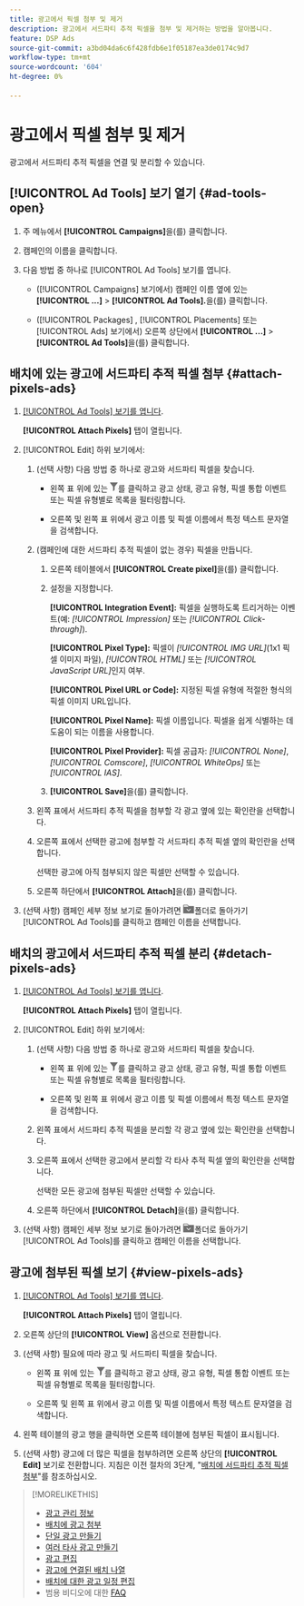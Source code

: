 ```yaml
---
title: 광고에서 픽셀 첨부 및 제거
description: 광고에서 서드파티 추적 픽셀을 첨부 및 제거하는 방법을 알아봅니다.
feature: DSP Ads
source-git-commit: a3bd04da6c6f428fdb6e1f05187ea3de0174c9d7
workflow-type: tm+mt
source-wordcount: '604'
ht-degree: 0%

---
```


# 광고에서 픽셀 첨부 및 제거

광고에서 서드파티 추적 픽셀을 연결 및 분리할 수 있습니다.

## [!UICONTROL Ad Tools] 보기 열기 {#ad-tools-open}

1. 주 메뉴에서 **[!UICONTROL Campaigns]**&#x200B;을(를) 클릭합니다.

1. 캠페인의 이름을 클릭합니다.

1. 다음 방법 중 하나로 [!UICONTROL Ad Tools] 보기를 엽니다.

   * ([!UICONTROL Campaigns] 보기에서) 캠페인 이름 옆에 있는 **[!UICONTROL ...]** > **[!UICONTROL Ad Tools].**&#x200B;을(를) 클릭합니다.

   * ([!UICONTROL Packages] , [!UICONTROL Placements] 또는 [!UICONTROL Ads] 보기에서) 오른쪽 상단에서 **[!UICONTROL ...]** > **[!UICONTROL Ad Tools]**&#x200B;을(를) 클릭합니다.

## 배치에 있는 광고에 서드파티 추적 픽셀 첨부 {#attach-pixels-ads}

1. [[!UICONTROL Ad Tools] 보기를 엽니다](#ad-tools-open).

   **[!UICONTROL Attach Pixels]** 탭이 열립니다.

1. [!UICONTROL Edit] 하위 보기에서:

   1. (선택 사항) 다음 방법 중 하나로 광고와 서드파티 픽셀을 찾습니다.

      * 왼쪽 표 위에 있는 ![필터](/help/dsp/assets/filter.png)를 클릭하고 광고 상태, 광고 유형, 픽셀 통합 이벤트 또는 픽셀 유형별로 목록을 필터링합니다.

      * 오른쪽 및 왼쪽 표 위에서 광고 이름 및 픽셀 이름에서 특정 텍스트 문자열을 검색합니다.

   1. (캠페인에 대한 서드파티 추적 픽셀이 없는 경우) 픽셀을 만듭니다.

      1. 오른쪽 테이블에서 **[!UICONTROL Create pixel]**&#x200B;을(를) 클릭합니다.

      1. 설정을 지정합니다.

         **[!UICONTROL Integration Event]:** 픽셀을 실행하도록 트리거하는 이벤트(예: *[!UICONTROL Impression]* 또는 *[!UICONTROL Click-through]*).

         **[!UICONTROL Pixel Type]:** 픽셀이 *[!UICONTROL IMG URL]*(1x1 픽셀 이미지 파일), *[!UICONTROL HTML]* 또는 *[!UICONTROL JavaScript URL]*&#x200B;인지 여부.

         **[!UICONTROL Pixel URL or Code]:** 지정된 픽셀 유형에 적절한 형식의 픽셀 이미지 URL입니다.

         **[!UICONTROL Pixel Name]:** 픽셀 이름입니다. 픽셀을 쉽게 식별하는 데 도움이 되는 이름을 사용합니다.

         **[!UICONTROL Pixel Provider]:** 픽셀 공급자: *[!UICONTROL None]*, *[!UICONTROL Comscore]*, *[!UICONTROL WhiteOps]* 또는 *[!UICONTROL IAS]*.

      1. **[!UICONTROL Save]**&#x200B;을(를) 클릭합니다.

   1. 왼쪽 표에서 서드파티 추적 픽셀을 첨부할 각 광고 옆에 있는 확인란을 선택합니다.

   1. 오른쪽 표에서 선택한 광고에 첨부할 각 서드파티 추적 픽셀 옆의 확인란을 선택합니다.

      선택한 광고에 아직 첨부되지 않은 픽셀만 선택할 수 있습니다.

   1. 오른쪽 하단에서 **[!UICONTROL Attach]**&#x200B;을(를) 클릭합니다.

1. (선택 사항) 캠페인 세부 정보 보기로 돌아가려면 ![ 왼쪽에 있는 ](/help/dsp/assets/breadcrumb-return.png "폴더로 돌아가기")폴더로 돌아가기[!UICONTROL Ad Tools]를 클릭하고 캠페인 이름을 선택합니다.

## 배치의 광고에서 서드파티 추적 픽셀 분리 {#detach-pixels-ads}

1. [[!UICONTROL Ad Tools] 보기를 엽니다](#ad-tools-open).

   **[!UICONTROL Attach Pixels]** 탭이 열립니다.

1. [!UICONTROL Edit] 하위 보기에서:

   1. (선택 사항) 다음 방법 중 하나로 광고와 서드파티 픽셀을 찾습니다.

      * 왼쪽 표 위에 있는 ![필터](/help/dsp/assets/filter.png)를 클릭하고 광고 상태, 광고 유형, 픽셀 통합 이벤트 또는 픽셀 유형별로 목록을 필터링합니다.

      * 오른쪽 및 왼쪽 표 위에서 광고 이름 및 픽셀 이름에서 특정 텍스트 문자열을 검색합니다.

   1. 왼쪽 표에서 서드파티 추적 픽셀을 분리할 각 광고 옆에 있는 확인란을 선택합니다.

   1. 오른쪽 표에서 선택한 광고에서 분리할 각 타사 추적 픽셀 옆의 확인란을 선택합니다.

      선택한 모든 광고에 첨부된 픽셀만 선택할 수 있습니다.

   1. 오른쪽 하단에서 **[!UICONTROL Detach]**&#x200B;을(를) 클릭합니다.

1. (선택 사항) 캠페인 세부 정보 보기로 돌아가려면 ![ 왼쪽에 있는 ](/help/dsp/assets/breadcrumb-return.png "폴더로 돌아가기")폴더로 돌아가기[!UICONTROL Ad Tools]를 클릭하고 캠페인 이름을 선택합니다.

## 광고에 첨부된 픽셀 보기 {#view-pixels-ads}

1. [[!UICONTROL Ad Tools] 보기를 엽니다](#ad-tools-open).

   **[!UICONTROL Attach Pixels]** 탭이 열립니다.

1. 오른쪽 상단의 **[!UICONTROL View]** 옵션으로 전환합니다.

1. (선택 사항) 필요에 따라 광고 및 서드파티 픽셀을 찾습니다.

   * 왼쪽 표 위에 있는 ![필터](/help/dsp/assets/filter.png)를 클릭하고 광고 상태, 광고 유형, 픽셀 통합 이벤트 또는 픽셀 유형별로 목록을 필터링합니다.

   * 오른쪽 및 왼쪽 표 위에서 광고 이름 및 픽셀 이름에서 특정 텍스트 문자열을 검색합니다.

1. 왼쪽 테이블의 광고 행을 클릭하면 오른쪽 테이블에 첨부된 픽셀이 표시됩니다.

1. (선택 사항) 광고에 더 많은 픽셀을 첨부하려면 오른쪽 상단의 **[!UICONTROL Edit]** 보기로 전환합니다. 지침은 이전 절차의 3단계, &quot;[배치에 서드파티 추적 픽셀 첨부](#attach-pixels-ads)&quot;를 참조하십시오.

>[!MORELIKETHIS]
>
>* [광고 관리 정보](ad-about.md)
>* [배치에 광고 첨부](/help/dsp/campaign-management/ads/ad-attach-to-placement.md)
>* [단일 광고 만들기](ad-create.md)
>* [여러 타사 광고 만들기](ad-create-multiple.md)
>* [광고 편집](ad-edit.md)
>* [광고에 연결된 배치 나열](ad-list-placements.md)
>* [배치에 대한 광고 일정 편집](/help/dsp/campaign-management/placements/placement-edit-ad-schedule.md)
>* 범용 비디오에 대한 [FAQ](/help/dsp/campaign-management/faq-universal-video.md)


